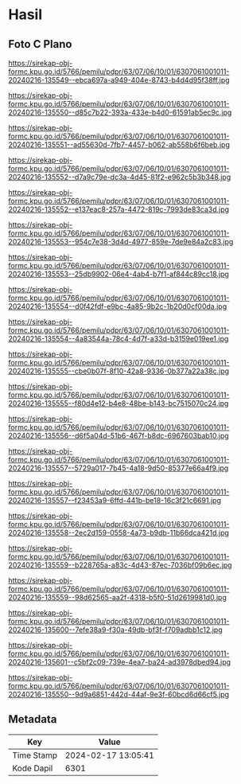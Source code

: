 # Hasil

## Foto C Plano

https://sirekap-obj-formc.kpu.go.id/5766/pemilu/pdpr/63/07/06/10/01/6307061001011-20240216-135549--ebca697a-a949-404e-8743-b4d4d95f38ff.jpg

https://sirekap-obj-formc.kpu.go.id/5766/pemilu/pdpr/63/07/06/10/01/6307061001011-20240216-135550--d85c7b22-393a-433e-b4d0-61591ab5ec9c.jpg

https://sirekap-obj-formc.kpu.go.id/5766/pemilu/pdpr/63/07/06/10/01/6307061001011-20240216-135551--ad55630d-7fb7-4457-b062-ab558b6f6beb.jpg

https://sirekap-obj-formc.kpu.go.id/5766/pemilu/pdpr/63/07/06/10/01/6307061001011-20240216-135552--d7a9c79e-dc3a-4d45-81f2-e962c5b3b348.jpg

https://sirekap-obj-formc.kpu.go.id/5766/pemilu/pdpr/63/07/06/10/01/6307061001011-20240216-135552--e137eac8-257a-4472-819c-7993de83ca3d.jpg

https://sirekap-obj-formc.kpu.go.id/5766/pemilu/pdpr/63/07/06/10/01/6307061001011-20240216-135553--954c7e38-3d4d-4977-859e-7de9e84a2c83.jpg

https://sirekap-obj-formc.kpu.go.id/5766/pemilu/pdpr/63/07/06/10/01/6307061001011-20240216-135553--25db9902-06e4-4ab4-b7f1-af844c89cc18.jpg

https://sirekap-obj-formc.kpu.go.id/5766/pemilu/pdpr/63/07/06/10/01/6307061001011-20240216-135554--d0f42fdf-e9bc-4a85-9b2c-1b20d0cf00da.jpg

https://sirekap-obj-formc.kpu.go.id/5766/pemilu/pdpr/63/07/06/10/01/6307061001011-20240216-135554--4a83544a-78c4-4d7f-a33d-b3159e019ee1.jpg

https://sirekap-obj-formc.kpu.go.id/5766/pemilu/pdpr/63/07/06/10/01/6307061001011-20240216-135555--cbe0b07f-8f10-42a8-9336-0b377a22a38c.jpg

https://sirekap-obj-formc.kpu.go.id/5766/pemilu/pdpr/63/07/06/10/01/6307061001011-20240216-135555--f80d4e12-b4e8-48be-b143-bc7515070c24.jpg

https://sirekap-obj-formc.kpu.go.id/5766/pemilu/pdpr/63/07/06/10/01/6307061001011-20240216-135556--d6f5a04d-51b6-467f-b8dc-6967603bab10.jpg

https://sirekap-obj-formc.kpu.go.id/5766/pemilu/pdpr/63/07/06/10/01/6307061001011-20240216-135557--5729a017-7b45-4a18-9d50-85377e66a4f9.jpg

https://sirekap-obj-formc.kpu.go.id/5766/pemilu/pdpr/63/07/06/10/01/6307061001011-20240216-135557--f23453a9-6ffd-441b-be18-16c3f21c6691.jpg

https://sirekap-obj-formc.kpu.go.id/5766/pemilu/pdpr/63/07/06/10/01/6307061001011-20240216-135558--2ec2d159-0558-4a73-b9db-11b66dca421d.jpg

https://sirekap-obj-formc.kpu.go.id/5766/pemilu/pdpr/63/07/06/10/01/6307061001011-20240216-135559--b228765a-a83c-4d43-87ec-7036bf09b6ec.jpg

https://sirekap-obj-formc.kpu.go.id/5766/pemilu/pdpr/63/07/06/10/01/6307061001011-20240216-135559--98d62565-aa2f-4318-b5f0-51d2619981d0.jpg

https://sirekap-obj-formc.kpu.go.id/5766/pemilu/pdpr/63/07/06/10/01/6307061001011-20240216-135600--7efe38a9-f30a-49db-bf3f-f709adbb1c12.jpg

https://sirekap-obj-formc.kpu.go.id/5766/pemilu/pdpr/63/07/06/10/01/6307061001011-20240216-135601--c5bf2c09-739e-4ea7-ba24-ad3978dbed94.jpg

https://sirekap-obj-formc.kpu.go.id/5766/pemilu/pdpr/63/07/06/10/01/6307061001011-20240216-135550--9d9a6851-442d-44af-9e3f-60bcd6d66cf5.jpg


## Metadata

| Key        | Value               |
| ---------- | ------------------- |
| Time Stamp | 2024-02-17 13:05:41 |
| Kode Dapil | 6301                |



